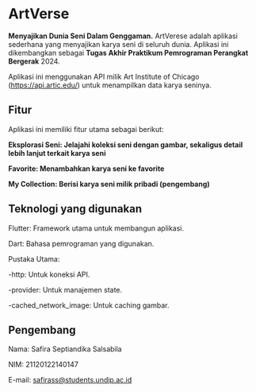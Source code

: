 # ArtVerse

**Menyajikan Dunia Seni Dalam Genggaman.**
ArtVerese adalah aplikasi sederhana yang menyajikan karya seni di seluruh dunia. Aplikasi ini dikembangkan sebagai **Tugas Akhir Praktikum Pemrograman Perangkat Bergerak** 2024.

Aplikasi ini menggunakan API milik Art Institute of Chicago (https://api.artic.edu/) untuk menampilkan data karya seninya.

## Fitur
Aplikasi ini memiliki fitur utama sebagai berikut:

**Eksplorasi Seni: Jelajahi koleksi seni dengan gambar, sekaligus detail lebih lanjut terkait karya seni**

**Favorite: Menambahkan karya seni ke favorite**

**My Collection: Berisi karya seni milik pribadi (pengembang)**

## Teknologi yang digunakan
Flutter: Framework utama untuk membangun aplikasi.

Dart: Bahasa pemrograman yang digunakan.

Pustaka Utama:

  -http: Untuk koneksi API.
  
  -provider: Untuk manajemen state.
  
  -cached_network_image: Untuk caching gambar.

## Pengembang
Nama: Safira Septiandika Salsabila

NIM: 21120122140147

E-mail: safirass@students.undip.ac.id


